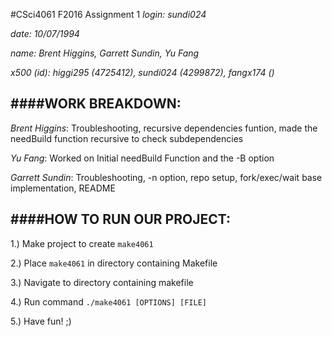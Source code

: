 #CSci4061 F2016 Assignment 1
*login: sundi024*

*date: 10/07/1994*

*name: Brent Higgins, Garrett Sundin, Yu Fang*

*x500 (id): higgi295 (4725412), sundi024 (4299872), fangx174 ()*

####**WORK BREAKDOWN:**
---------------
*Brent Higgins*: Troubleshooting, recursive dependencies funtion, made the needBuild function recursive to check subdependencies

*Yu Fang*: Worked on Initial needBuild Function and the -B option

*Garrett Sundin*: Troubleshooting, -n option, repo setup, 
                fork/exec/wait base implementation, README


####**HOW TO RUN OUR PROJECT:**
-----------------------
1.) Make project to create `make4061`

2.) Place `make4061` in directory containing Makefile

3.) Navigate to directory containing makefile

4.) Run command `./make4061 [OPTIONS] [FILE]`

5.) Have fun! ;)
